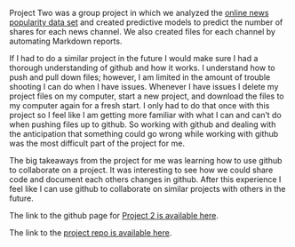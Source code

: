 
Project Two was a group project in which we analyzed the [online news
popularity data
set](https://archive.ics.uci.edu/ml/datasets/Online+News+Popularity) and
created predictive models to predict the number of shares for each news
channel. We also created files for each channel by automating Markdown
reports.

If I had to do a similar project in the future I would make sure I had a
thorough understanding of github and how it works. I understand how to
push and pull down files; however, I am limited in the amount of trouble
shooting I can do when I have issues. Whenever I have issues I delete my
project files on my computer, start a new project, and download the
files to my computer again for a fresh start. I only had to do that once
with this project so I feel like I am getting more familiar with what I
can and can’t do when pushing files up to github. So working with github
and dealing with the anticipation that something could go wrong while
working with github was the most difficult part of the project for me.

The big takeaways from the project for me was learning how to use github
to collaborate on a project. It was interesting to see how we could
share code and document each others changes in github. After this
experience I feel like I can use github to collaborate on similar
projects with others in the future.

The link to the github page for [Project 2 is available
here](https://chennadebrown.github.io/Project-2/).

The link to the [project repo is available
here](https://github.com/ChennadeBrown/Project-2).
